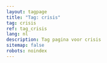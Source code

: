 ```yaml
---
layout: tagpage
title: "Tag: crisis"
tag: crisis
ref: tag_crisis
lang: nl
description: Tag pagina voor crisis
sitemap: false
robots: noindex
---
```

